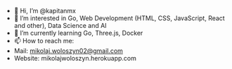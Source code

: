 - 👋 Hi, I’m @kapitanmx
- 👀 I’m interested in Go, Web Development (HTML, CSS, JavaScript, React and other), Data Science and AI
- 🌱 I’m currently learning Go, Three.js, Docker
- 📫 How to reach me: 
- Mail: mikolaj.woloszyn02@gmail.com
- Website: mikolajwoloszyn.herokuapp.com
     
<!---
kapitanmx/kapitanmx is a ✨ special ✨ repository because its `README.md` (this file) appears on your GitHub profile.
You can click the Preview link to take a look at your changes.
--->
